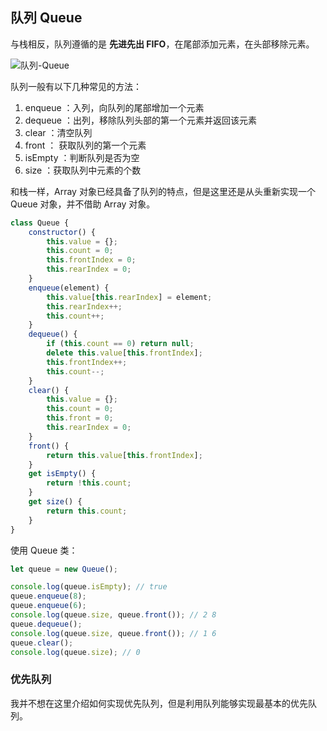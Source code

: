 ## 队列 Queue

与栈相反，队列遵循的是 **先进先出 FIFO**，在尾部添加元素，在头部移除元素。

![队列-Queue](https://lyneee-blog-1251928147.cos.ap-chengdu.myqcloud.com/blog/2020032217wmM88g.png)

队列一般有以下几种常见的方法：

1. enqueue ：入列，向队列的尾部增加一个元素
2. dequeue ：出列，移除队列头部的第一个元素并返回该元素
3. clear ：清空队列
4. front ： 获取队列的第一个元素
5. isEmpty ：判断队列是否为空
6. size ：获取队列中元素的个数

和栈一样，Array 对象已经具备了队列的特点，但是这里还是从头重新实现一个 Queue 对象，并不借助 Array 对象。

```Javascript
class Queue {
	constructor() {
		this.value = {};
		this.count = 0;
		this.frontIndex = 0;
		this.rearIndex = 0;
	}
	enqueue(element) {
		this.value[this.rearIndex] = element;
		this.rearIndex++;
		this.count++;
	}
	dequeue() {
		if (this.count == 0) return null;
		delete this.value[this.frontIndex];
		this.frontIndex++;
		this.count--;
	}
	clear() {
		this.value = {};
		this.count = 0;
		this.front = 0;
		this.rearIndex = 0;
	}
	front() {
		return this.value[this.frontIndex];
	}
	get isEmpty() {
		return !this.count;
	}
	get size() {
		return this.count;
	}
}
```

使用 Queue 类：

```Javascript
let queue = new Queue();

console.log(queue.isEmpty); // true
queue.enqueue(8);
queue.enqueue(6);
console.log(queue.size, queue.front()); // 2 8
queue.dequeue();
console.log(queue.size, queue.front()); // 1 6
queue.clear();
console.log(queue.size); // 0
```

### 优先队列

我并不想在这里介绍如何实现优先队列，但是利用队列能够实现最基本的优先队列。
